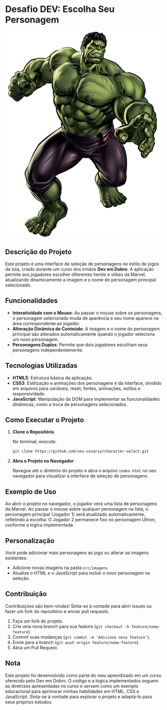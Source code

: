 # Desafio DEV: Escolha Seu Personagem

<div align="center">
  <img src="./src/imagens/hulk.png" alt="Tela de seleção de personagens" width="500"/>
</div>

## Descrição do Projeto

Este projeto é uma interface de seleção de personagens no estilo de jogos de luta, criado durante um curso dos irmãos **Dev em Dobro**. A aplicação permite aos jogadores escolher diferentes heróis e vilões da Marvel, atualizando dinamicamente a imagem e o nome do personagem principal selecionado.

## Funcionalidades

- **Interatividade com o Mouse**: Ao passar o mouse sobre os personagens, o personagem selecionado muda de aparência e seu nome aparece na área correspondente ao jogador.
- **Alteração Dinâmica de Conteúdo**: A imagem e o nome do personagem principal são alterados automaticamente quando o jogador seleciona um novo personagem.
- **Personagens Duplos**: Permite que dois jogadores escolham seus personagens independentemente.

## Tecnologias Utilizadas

- **HTML5**: Estrutura básica da aplicação.
- **CSS3**: Estilização e animações dos personagens e da interface, dividido em arquivos para variáveis, reset, fontes, animações, estilos e responsividade.
- **JavaScript**: Manipulação da DOM para implementar as funcionalidades dinâmicas, como a troca de personagens selecionados.

## Como Executar o Projeto

1. **Clone o Repositório**

   No terminal, execute:
   ```bash
   git clone https://github.com/seu-usuario/character-select.git
   ```

2. **Abra o Projeto no Navegador**

   Navegue até o diretório do projeto e abra o arquivo `index.html` no seu navegador para visualizar a interface de seleção de personagens.

## Exemplo de Uso

Ao abrir o projeto no navegador, o jogador verá uma lista de personagens da Marvel. Ao passar o mouse sobre qualquer personagem na lista, o personagem principal (Jogador 1) será atualizado automaticamente, refletindo a escolha. O Jogador 2 permanece fixo no personagem Ultron, conforme a lógica implementada.

## Personalização

Você pode adicionar mais personagens ao jogo ou alterar as imagens existentes:
- Adicione novas imagens na pasta `src/imagens`.
- Atualize o HTML e o JavaScript para incluir o novo personagem na seleção.

## Contribuição

Contribuições são bem-vindas! Sinta-se à vontade para abrir issues ou fazer um fork do repositório e enviar pull requests.

1. Faça um fork do projeto.
2. Crie uma nova branch para sua feature (`git checkout -b feature/nome-feature`).
3. Commit suas mudanças (`git commit -m 'Adiciona nova feature'`).
4. Envie para a branch (`git push origin feature/nome-feature`).
5. Abra um Pull Request.

## Nota

Este projeto foi desenvolvido como parte do meu aprendizado em um curso oferecido pelo Dev em Dobro. O código e a lógica implementados seguem as diretrizes apresentadas no curso e servem como um exemplo educacional para aprimorar minhas habilidades em HTML, CSS e JavaScript. Sinta-se à vontade para explorar o projeto e adaptá-lo para seus próprios estudos.
